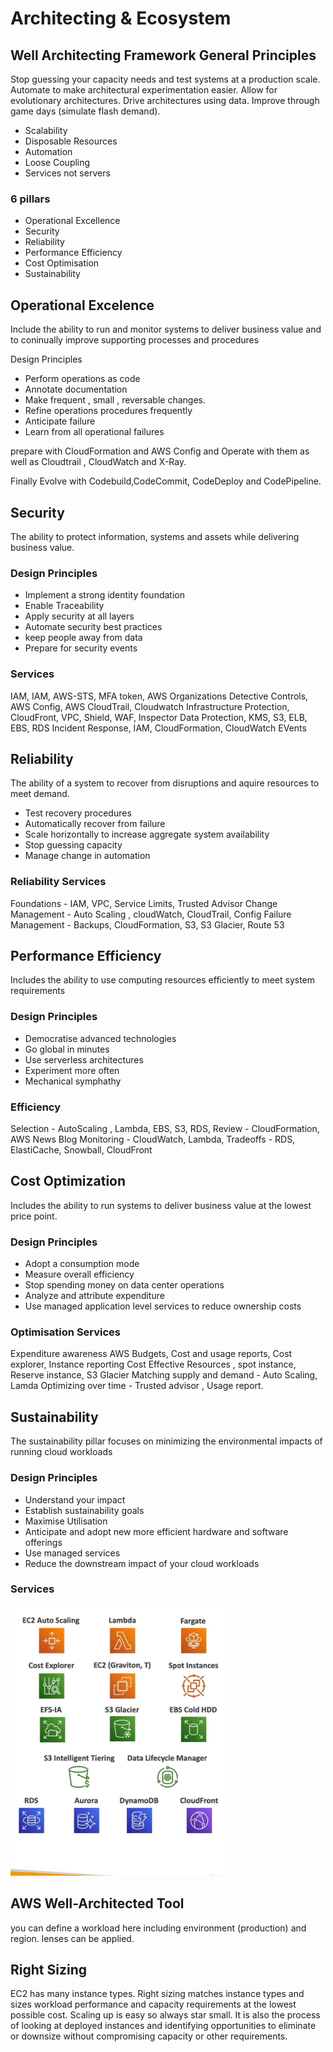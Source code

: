 # Architecting & Ecosystem

## Well Architecting Framework General Principles

Stop guessing your capacity needs and test systems at a production scale. Automate to make architectural experimentation easier. Allow for evolutionary architectures. Drive architectures using data. Improve through game days (simulate flash demand).

- Scalability
- Disposable Resources
- Automation
- Loose Coupling
- Services not servers

### 6 pillars

- Operational Excellence
- Security
- Reliability
- Performance Efficiency
- Cost Optimisation
- Sustainability

## Operational Excelence

Include the ability to run and monitor systems to deliver business value and to coninually improve supporting processes and procedures

Design Principles
- Perform operations as code
- Annotate documentation
- Make frequent , small , reversable changes.
- Refine operations procedures frequently
- Anticipate failure
- Learn from all operational failures

prepare with CloudFormation and AWS Config and Operate with them as well as Cloudtrail , CloudWatch and X-Ray.

Finally Evolve with Codebuild,CodeCommit, CodeDeploy and CodePipeline.

## Security

The ability to protect information, systems and assets while delivering business value.

### Design Principles

- Implement a strong identity foundation
- Enable Traceability
- Apply security at all layers
- Automate security best practices
- keep people away from data
- Prepare for security events

### Services

IAM, IAM, AWS-STS, MFA token, AWS Organizations
Detective Controls, AWS Config, AWS CloudTrail, Cloudwatch
Infrastructure Protection, CloudFront, VPC, Shield, WAF, Inspector
Data Protection, KMS, S3, ELB, EBS, RDS
Incident Response, IAM, CloudFormation, CloudWatch EVents

## Reliability
The ability of a system to recover from disruptions and aquire resources to meet demand.

- Test recovery procedures
- Automatically recover from failure
- Scale horizontally to increase aggregate system availability
- Stop guessing capacity
- Manage change in automation

### Reliability Services

Foundations - IAM, VPC, Service Limits, Trusted Advisor
Change Management - Auto Scaling , cloudWatch, CloudTrail, Config
Failure Management - Backups, CloudFormation, S3, S3 Glacier, Route 53

## Performance Efficiency

Includes the ability to use computing resources efficiently to meet system requirements

### Design Principles
- Democratise advanced technologies
- Go global in minutes
- Use serverless architectures
- Experiment more often
- Mechanical symphathy

### Efficiency
Selection - AutoScaling , Lambda, EBS, S3, RDS,
Review - CloudFormation, AWS News Blog
Monitoring - CloudWatch, Lambda, 
Tradeoffs - RDS, ElastiCache, Snowball, CloudFront

## Cost Optimization
Includes the ability to run systems to deliver business value at the lowest price point.

### Design Principles
- Adopt a consumption mode
- Measure overall efficiency
- Stop spending money on data center operations
- Analyze and attribute expenditure
- Use managed application level services to reduce ownership costs

### Optimisation Services
Expenditure awareness AWS Budgets, Cost and usage reports, Cost explorer, Instance reporting
Cost Effective Resources , spot instance, Reserve instance, S3 Glacier
Matching supply and demand - Auto Scaling, Lamda
Optimizing over time - Trusted advisor , Usage report.

## Sustainability
The sustainability pillar focuses on minimizing the environmental impacts of running cloud workloads

### Design Principles
- Understand your impact
- Establish sustainability goals
- Maximise Utilisation
- Anticipate and adopt new more efficient hardware and software offerings
- Use managed services
- Reduce the downstream impact of your cloud workloads

### Services

![Alt text](pics/servicessusainability.PNG "a title")

## AWS Well-Architected Tool

you can define a workload here including environment (production) and region. lenses can be applied.

## Right Sizing

EC2 has many instance types. Right sizing matches instance types and sizes workload performance and capacity requirements at the lowest possible cost. Scaling up is easy so always star small. It is also the process of looking at deployed instances and identifying opportunities to eliminate or downsize without compromising capacity or other requirements.